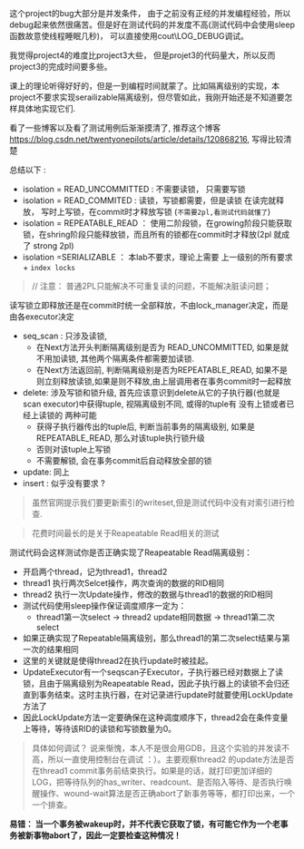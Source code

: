 这个project的bug大部分是并发条件， 由于之前没有正经的并发编程经验，所以debug起来依然很痛苦。但是好在测试代码的并发度不高(测试代码中会使用sleep函数故意使线程睡眠几秒)， 可以直接使用cout\LOG_DEBUG调试。

我觉得project4的难度比project3大些， 但是projet3的代码量大，所以反而project3的完成时间要多些。

课上的理论听得好好的，但是一到编程时间就蒙了。比如隔离级别的实现，本project不要求实现serailizable隔离级别，但尽管如此，我刚开始还是不知道要怎样具体地实现它们.

看了一些博客以及看了测试用例后渐渐摸清了, 推荐这个博客 https://blog.csdn.net/twentyonepilots/article/details/120868216, 写得比较清楚

总结以下 :

- isolation = READ_UNCOMMITTED : 不需要读锁， 只需要写锁
- isolation = READ_COMMITED : 读锁，写锁都需要，但是读锁 在读完就释放， 写时上写锁，在commit时才释放写锁 (`不需要2pl,看测试代码就懂了`)
- isolation = REPEATABLE_READ ： 使用二阶段锁，在growing阶段只能获取锁，在shring阶段只能释放锁，而且所有的锁都在commit时才释放(2pl 就成了 strong 2pl)
- isolation =SERIALIZABLE ： 本lab不要求，理论上需要 上一级别的所有要求 + `index locks`

> // 注意： 普通2PL只能解决不可重复读的问题，不能解决脏读问题； 

读写锁立即释放还是在commit时统一全部释放，不由lock_manager决定，而是由各executor决定
- seq_scan : 只涉及读锁, 
  - 在Next方法开头判断隔离级别是否为 READ_UNCOMMITTED, 如果是就不用加读锁, 其他两个隔离条件都需要加读锁. 
  - 在Next方法返回前, 判断隔离级别是否为REPEATABLE_READ, 如果不是则立刻释放读锁,如果是则不释放,由上层调用者在事务commit时一起释放
- delete: 涉及写锁和锁升级, 首先应该意识到delete从它的子执行器(也就是scan executor)中获得tuple, 视隔离级别不同, 或得的tuple有 没有上锁或者已经上读锁的 两种可能
  - 获得子执行器传出的tuple后, 判断当前事务的隔离级别, 如果是REPEATABLE_READ, 那么对该tuple执行锁升级
  - 否则对该tuple上写锁
  - 不需要解锁, 会在事务commit后自动释放全部的锁
- update: 同上
- insert : 似乎没有要求 ?
  
> 虽然官网提示我们要更新索引的writeset,但是测试代码中没有对索引进行检查.

> 花费时间最长的是关于Reapeatable Read相关的测试

测试代码会这样测试你是否正确实现了Reapeatable Read隔离级别：
- 开启两个thread，记为thread1，thread2
- thread1 执行两次Selcet操作，两次查询的数据的RID相同
- thread2 执行一次Update操作，修改的数据与thread1的数据的RID相同
- 测试代码使用sleep操作保证调度顺序一定为：
  - thread1第一次select -> thread2 update相同数据 -> thread1第二次select
- 如果正确实现了Repeatable隔离级别，那么thread1的第二次select结果与第一次的结果相同
- 这里的关键就是使得thread2在执行update时被挂起。
- UpdateExecutor有一个seqscan子Executor，子执行器已经对数据上了读锁，且由于隔离级别为Reapeatable Read，因此子执行器上的读锁不会归还直到事务结束。这时主执行器，在对记录进行update时就要使用LockUpdate方法了
- 因此LockUpdate方法一定要确保在这种调度顺序下，thread2会在条件变量上等待，等待该RID的读锁和写锁数量为0。

>具体如何调试？
说来惭愧，本人不是很会用GDB，且这个实验的并发读不高，所以一直使用控制台在调试 ：）。主要观察thread2 的update方法是否在thread1 commit事务前结束执行。如果是的话，就打印更加详细的LOG，把等待队列的has_writer、readcount、是否陷入等待、是否执行唤醒操作、wound-wait算法是否正确abort了新事务等等，都打印出来，一个一个排查。

**易错： 当一个事务被wakeup时，并不代表它获取了锁，有可能它作为一个老事务被新事物abort了，因此一定要检查这种情况！**